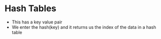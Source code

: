 # Hash Tables 
- This has a key value pair
- We enter the hash(key) and it returns us the index of the data in a hash table
